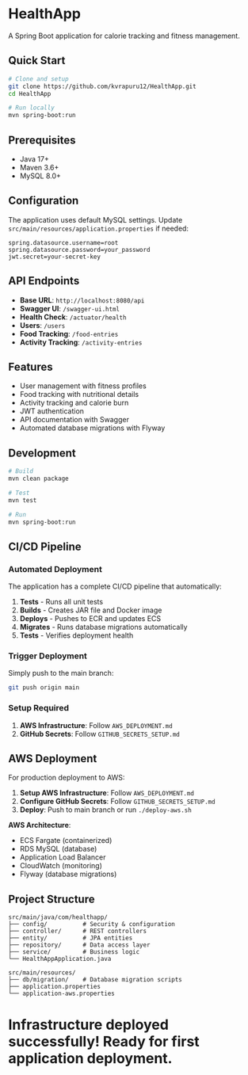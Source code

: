 # HealthApp

A Spring Boot application for calorie tracking and fitness management.

## Quick Start

```bash
# Clone and setup
git clone https://github.com/kvrapuru12/HealthApp.git
cd HealthApp

# Run locally
mvn spring-boot:run
```

## Prerequisites

- Java 17+
- Maven 3.6+
- MySQL 8.0+

## Configuration

The application uses default MySQL settings. Update `src/main/resources/application.properties` if needed:

```properties
spring.datasource.username=root
spring.datasource.password=your_password
jwt.secret=your-secret-key
```

## API Endpoints

- **Base URL**: `http://localhost:8080/api`
- **Swagger UI**: `/swagger-ui.html`
- **Health Check**: `/actuator/health`
- **Users**: `/users`
- **Food Tracking**: `/food-entries`
- **Activity Tracking**: `/activity-entries`

## Features

- User management with fitness profiles
- Food tracking with nutritional details
- Activity tracking and calorie burn
- JWT authentication
- API documentation with Swagger
- Automated database migrations with Flyway

## Development

```bash
# Build
mvn clean package

# Test
mvn test

# Run
mvn spring-boot:run
```

## CI/CD Pipeline

### Automated Deployment

The application has a complete CI/CD pipeline that automatically:

1. **Tests** - Runs all unit tests
2. **Builds** - Creates JAR file and Docker image
3. **Deploys** - Pushes to ECR and updates ECS
4. **Migrates** - Runs database migrations automatically
5. **Tests** - Verifies deployment health

### Trigger Deployment

Simply push to the main branch:
```bash
git push origin main
```

### Setup Required

1. **AWS Infrastructure**: Follow `AWS_DEPLOYMENT.md`
2. **GitHub Secrets**: Follow `GITHUB_SECRETS_SETUP.md`

## AWS Deployment

For production deployment to AWS:

1. **Setup AWS Infrastructure**: Follow `AWS_DEPLOYMENT.md`
2. **Configure GitHub Secrets**: Follow `GITHUB_SECRETS_SETUP.md`
3. **Deploy**: Push to main branch or run `./deploy-aws.sh`

**AWS Architecture**:
- ECS Fargate (containerized)
- RDS MySQL (database)
- Application Load Balancer
- CloudWatch (monitoring)
- Flyway (database migrations)

## Project Structure

```
src/main/java/com/healthapp/
├── config/          # Security & configuration
├── controller/      # REST controllers
├── entity/          # JPA entities
├── repository/      # Data access layer
├── service/         # Business logic
└── HealthAppApplication.java

src/main/resources/
├── db/migration/    # Database migration scripts
├── application.properties
└── application-aws.properties
```
# Infrastructure deployed successfully! Ready for first application deployment.
